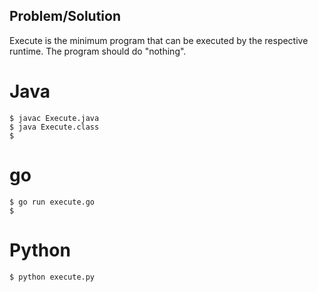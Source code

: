 ## Problem/Solution

Execute is the minimum program that can be executed by the
respective runtime.  The program should do "nothing".

# Java
    $ javac Execute.java
    $ java Execute.class
    $ 

# go
    $ go run execute.go
    $ 

# Python
    $ python execute.py